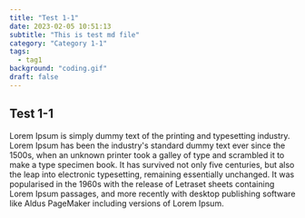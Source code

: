 ```yaml
---
title: "Test 1-1"
date: 2023-02-05 10:51:13
subtitle: "This is test md file"
category: "Category 1-1"
tags:
  - tag1
background: "coding.gif"
draft: false
---
```


## Test 1-1

Lorem Ipsum is simply dummy text of the printing and typesetting industry. Lorem Ipsum has been the industry's standard dummy text ever since the 1500s, when an unknown printer took a galley of type and scrambled it to make a type specimen book. It has survived not only five centuries, but also the leap into electronic typesetting, remaining essentially unchanged. It was popularised in the 1960s with the release of Letraset sheets containing Lorem Ipsum passages, and more recently with desktop publishing software like Aldus PageMaker including versions of Lorem Ipsum.
